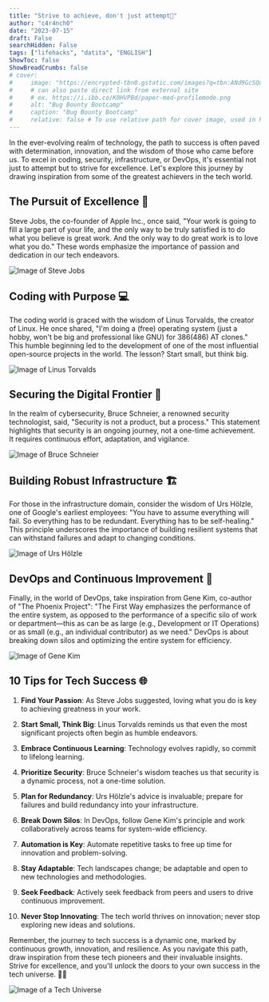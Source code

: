 ```yaml
---
title: "Strive to achieve, don't just attempt🚀"
author: "c4r4nch0"
date: "2023-07-15"
draft: False
searchHidden: False
tags: ["lifehacks", "datita", "ENGLISH"]
ShowToc: false
ShowBreadCrumbs: false
# cover:
#     image: "https://encrypted-tbn0.gstatic.com/images?q=tbn:ANd9GcSQud1wlz3Fl6brRiyQMKkg8XMhI2BE9J7SazqbG4DBOcbkVorYi34k1Y6axGErJj0L9LU&usqp=CAU"
#     # can also paste direct link from external site
#     # ex. https://i.ibb.co/K0HVPBd/paper-mod-profilemode.png
#     alt: "Bug Bounty Bootcamp"
#     caption: "Bug Bounty Bootcamp"
#     relative: false # To use relative path for cover image, used in hugo Page-bundles    
---
```


In the ever-evolving realm of technology, the path to success is often paved with determination, innovation, and the wisdom of those who came before us. To excel in coding, security, infrastructure, or DevOps, it's essential not just to attempt but to strive for excellence. Let's explore this journey by drawing inspiration from some of the greatest achievers in the tech world.

## The Pursuit of Excellence 🌟

Steve Jobs, the co-founder of Apple Inc., once said, "Your work is going to fill a large part of your life, and the only way to be truly satisfied is to do what you believe is great work. And the only way to do great work is to love what you do." These words emphasize the importance of passion and dedication in our tech endeavors. 

![Image of Steve Jobs](insert_image_url_here)

## Coding with Purpose 💻

The coding world is graced with the wisdom of Linus Torvalds, the creator of Linux. He once shared, "I'm doing a (free) operating system (just a hobby, won't be big and professional like GNU) for 386(486) AT clones." This humble beginning led to the development of one of the most influential open-source projects in the world. The lesson? Start small, but think big.

![Image of Linus Torvalds](insert_image_url_here)

## Securing the Digital Frontier 🔐

In the realm of cybersecurity, Bruce Schneier, a renowned security technologist, said, "Security is not a product, but a process." This statement highlights that security is an ongoing journey, not a one-time achievement. It requires continuous effort, adaptation, and vigilance.

![Image of Bruce Schneier](insert_image_url_here)

## Building Robust Infrastructure 🏗️

For those in the infrastructure domain, consider the wisdom of Urs Hölzle, one of Google's earliest employees: "You have to assume everything will fail. So everything has to be redundant. Everything has to be self-healing." This principle underscores the importance of building resilient systems that can withstand failures and adapt to changing conditions.

![Image of Urs Hölzle](insert_image_url_here)

## DevOps and Continuous Improvement 🔄

Finally, in the world of DevOps, take inspiration from Gene Kim, co-author of "The Phoenix Project": "The First Way emphasizes the performance of the entire system, as opposed to the performance of a specific silo of work or department—this as can be as large (e.g., Development or IT Operations) or as small (e.g., an individual contributor) as we need." DevOps is about breaking down silos and optimizing the entire system for efficiency.

![Image of Gene Kim](insert_image_url_here)

## 10 Tips for Tech Success 🌐

1. **Find Your Passion**: As Steve Jobs suggested, loving what you do is key to achieving greatness in your work.

2. **Start Small, Think Big**: Linus Torvalds reminds us that even the most significant projects often begin as humble endeavors.

3. **Embrace Continuous Learning**: Technology evolves rapidly, so commit to lifelong learning.

4. **Prioritize Security**: Bruce Schneier's wisdom teaches us that security is a dynamic process, not a one-time solution.

5. **Plan for Redundancy**: Urs Hölzle's advice is invaluable; prepare for failures and build redundancy into your infrastructure.

6. **Break Down Silos**: In DevOps, follow Gene Kim's principle and work collaboratively across teams for system-wide efficiency.

7. **Automation is Key**: Automate repetitive tasks to free up time for innovation and problem-solving.

8. **Stay Adaptable**: Tech landscapes change; be adaptable and open to new technologies and methodologies.

9. **Seek Feedback**: Actively seek feedback from peers and users to drive continuous improvement.

10. **Never Stop Innovating**: The tech world thrives on innovation; never stop exploring new ideas and solutions.

Remember, the journey to tech success is a dynamic one, marked by continuous growth, innovation, and resilience. As you navigate this path, draw inspiration from these tech pioneers and their invaluable insights. Strive for excellence, and you'll unlock the doors to your own success in the tech universe. 🌌🚀

![Image of a Tech Universe](insert_image_url_here)
